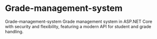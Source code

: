 # Grade-management-system
Grade-management-system Grade management system in ASP.NET Core with security and flexibility, featuring a modern API for student and grade handling.
